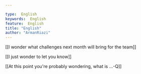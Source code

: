 ```yaml
---

type:  English
keywords:  English
feature:  English
title: "English"
author: "ArmanRiazi"
---
```



 [[I wonder what challenges next month will bring for the team]]

 [[I just wonder to let you know]]

  [[At this point you're probably wondering, what is ...-Q]]